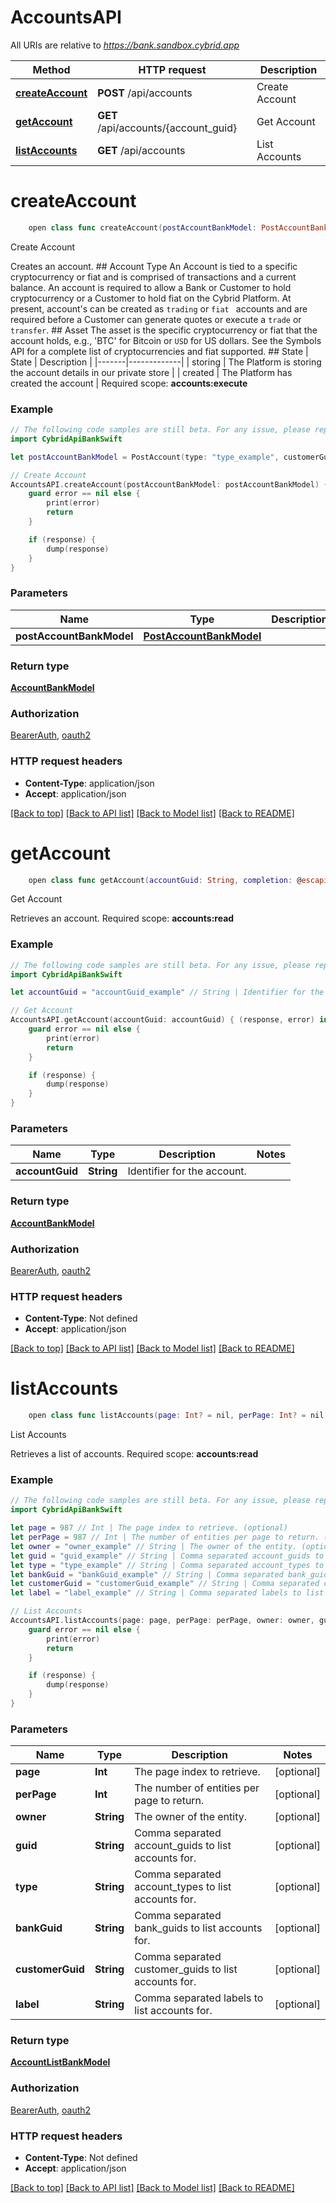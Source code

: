 # AccountsAPI

All URIs are relative to *https://bank.sandbox.cybrid.app*

Method | HTTP request | Description
------------- | ------------- | -------------
[**createAccount**](AccountsAPI.md#createaccount) | **POST** /api/accounts | Create Account
[**getAccount**](AccountsAPI.md#getaccount) | **GET** /api/accounts/{account_guid} | Get Account
[**listAccounts**](AccountsAPI.md#listaccounts) | **GET** /api/accounts | List Accounts


# **createAccount**
```swift
    open class func createAccount(postAccountBankModel: PostAccountBankModel, completion: @escaping (_ data: AccountBankModel?, _ error: Error?) -> Void)
```

Create Account

Creates an account.  ## Account Type  An Account is tied to a specific cryptocurrency or fiat and is comprised of transactions and a current balance.  An account is required to allow a Bank or Customer to hold cryptocurrency or a Customer to hold fiat on the Cybrid Platform.  At present, account's can be created as `trading` or `fiat ` accounts and are required before a Customer can generate quotes or execute a `trade` or `transfer`.  ## Asset  The asset is the specific cryptocurrency or fiat that the account holds, e.g., 'BTC' for Bitcoin or `USD` for US dollars. See the Symbols API for a complete list of cryptocurrencies and fiat supported.   ## State  | State | Description | |-------|-------------| | storing | The Platform is storing the account details in our private store | | created | The Platform has created the account |    Required scope: **accounts:execute**

### Example
```swift
// The following code samples are still beta. For any issue, please report via http://github.com/OpenAPITools/openapi-generator/issues/new
import CybridApiBankSwift

let postAccountBankModel = PostAccount(type: "type_example", customerGuid: "customerGuid_example", asset: "asset_example", name: "name_example", labels: ["labels_example"]) // PostAccountBankModel | 

// Create Account
AccountsAPI.createAccount(postAccountBankModel: postAccountBankModel) { (response, error) in
    guard error == nil else {
        print(error)
        return
    }

    if (response) {
        dump(response)
    }
}
```

### Parameters

Name | Type | Description  | Notes
------------- | ------------- | ------------- | -------------
 **postAccountBankModel** | [**PostAccountBankModel**](PostAccountBankModel.md) |  | 

### Return type

[**AccountBankModel**](AccountBankModel.md)

### Authorization

[BearerAuth](../README.md#BearerAuth), [oauth2](../README.md#oauth2)

### HTTP request headers

 - **Content-Type**: application/json
 - **Accept**: application/json

[[Back to top]](#) [[Back to API list]](../README.md#documentation-for-api-endpoints) [[Back to Model list]](../README.md#documentation-for-models) [[Back to README]](../README.md)

# **getAccount**
```swift
    open class func getAccount(accountGuid: String, completion: @escaping (_ data: AccountBankModel?, _ error: Error?) -> Void)
```

Get Account

Retrieves an account.  Required scope: **accounts:read**

### Example
```swift
// The following code samples are still beta. For any issue, please report via http://github.com/OpenAPITools/openapi-generator/issues/new
import CybridApiBankSwift

let accountGuid = "accountGuid_example" // String | Identifier for the account.

// Get Account
AccountsAPI.getAccount(accountGuid: accountGuid) { (response, error) in
    guard error == nil else {
        print(error)
        return
    }

    if (response) {
        dump(response)
    }
}
```

### Parameters

Name | Type | Description  | Notes
------------- | ------------- | ------------- | -------------
 **accountGuid** | **String** | Identifier for the account. | 

### Return type

[**AccountBankModel**](AccountBankModel.md)

### Authorization

[BearerAuth](../README.md#BearerAuth), [oauth2](../README.md#oauth2)

### HTTP request headers

 - **Content-Type**: Not defined
 - **Accept**: application/json

[[Back to top]](#) [[Back to API list]](../README.md#documentation-for-api-endpoints) [[Back to Model list]](../README.md#documentation-for-models) [[Back to README]](../README.md)

# **listAccounts**
```swift
    open class func listAccounts(page: Int? = nil, perPage: Int? = nil, owner: String? = nil, guid: String? = nil, type: String? = nil, bankGuid: String? = nil, customerGuid: String? = nil, label: String? = nil, completion: @escaping (_ data: AccountListBankModel?, _ error: Error?) -> Void)
```

List Accounts

Retrieves a list of accounts.  Required scope: **accounts:read**

### Example
```swift
// The following code samples are still beta. For any issue, please report via http://github.com/OpenAPITools/openapi-generator/issues/new
import CybridApiBankSwift

let page = 987 // Int | The page index to retrieve. (optional)
let perPage = 987 // Int | The number of entities per page to return. (optional)
let owner = "owner_example" // String | The owner of the entity. (optional)
let guid = "guid_example" // String | Comma separated account_guids to list accounts for. (optional)
let type = "type_example" // String | Comma separated account_types to list accounts for. (optional)
let bankGuid = "bankGuid_example" // String | Comma separated bank_guids to list accounts for. (optional)
let customerGuid = "customerGuid_example" // String | Comma separated customer_guids to list accounts for. (optional)
let label = "label_example" // String | Comma separated labels to list accounts for. (optional)

// List Accounts
AccountsAPI.listAccounts(page: page, perPage: perPage, owner: owner, guid: guid, type: type, bankGuid: bankGuid, customerGuid: customerGuid, label: label) { (response, error) in
    guard error == nil else {
        print(error)
        return
    }

    if (response) {
        dump(response)
    }
}
```

### Parameters

Name | Type | Description  | Notes
------------- | ------------- | ------------- | -------------
 **page** | **Int** | The page index to retrieve. | [optional] 
 **perPage** | **Int** | The number of entities per page to return. | [optional] 
 **owner** | **String** | The owner of the entity. | [optional] 
 **guid** | **String** | Comma separated account_guids to list accounts for. | [optional] 
 **type** | **String** | Comma separated account_types to list accounts for. | [optional] 
 **bankGuid** | **String** | Comma separated bank_guids to list accounts for. | [optional] 
 **customerGuid** | **String** | Comma separated customer_guids to list accounts for. | [optional] 
 **label** | **String** | Comma separated labels to list accounts for. | [optional] 

### Return type

[**AccountListBankModel**](AccountListBankModel.md)

### Authorization

[BearerAuth](../README.md#BearerAuth), [oauth2](../README.md#oauth2)

### HTTP request headers

 - **Content-Type**: Not defined
 - **Accept**: application/json

[[Back to top]](#) [[Back to API list]](../README.md#documentation-for-api-endpoints) [[Back to Model list]](../README.md#documentation-for-models) [[Back to README]](../README.md)

